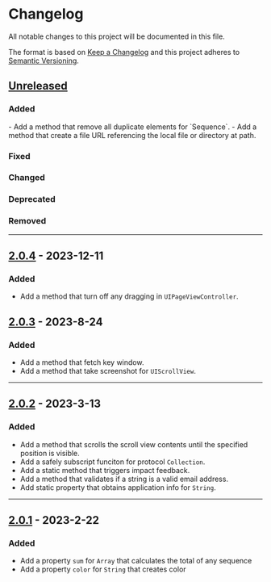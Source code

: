 # Changelog
All notable changes to this project will be documented in this file.

The format is based on [Keep a Changelog](http://keepachangelog.com/en/1.0.0/)
and this project adheres to [Semantic Versioning](http://semver.org/spec/v2.0.0.html).

## [Unreleased]
### Added
<for new features.>
- Add a method that remove all duplicate elements for `Sequence`.
- Add a method that create a file URL referencing the local file or directory at path.

### Fixed
<for any bug fixes.>

### Changed
<for changes in existing functionality.>

### Deprecated
<for soon-to-be removed features.>

### Removed
<for now removed features.>

---

## [2.0.4] - 2023-12-11
### Added
- Add a method that turn off any dragging in `UIPageViewController`.

## [2.0.3] - 2023-8-24
### Added

- Add a method that fetch key window.
- Add a method that take screenshot for `UIScrollView`.

---

## [2.0.2] - 2023-3-13
### Added

- Add a method that scrolls the scroll view contents until the specified position is visible.
- Add a safely subscript funciton for protocol `Collection`.
- Add a static method that triggers impact feedback.
- Add a method that validates if a string is a valid email address.
- Add static property that obtains application info for `String`.

---

## [2.0.1] - 2023-2-22
### Added
- Add a property `sum` for `Array` that calculates the total of any sequence
- Add a property `color` for `String` that creates color

[unreleased]: https://github.com/szwathub/ExtrasKit/compare/2.0.4...develop
[2.0.1]: https://github.com/szwathub/ExtrasKit/compare/2.0.0...szwathub:2.0.1
[2.0.2]: https://github.com/szwathub/ExtrasKit/compare/2.0.1...szwathub:2.0.2
[2.0.3]: https://github.com/szwathub/ExtrasKit/compare/2.0.2...szwathub:2.0.3
[2.0.4]: https://github.com/szwathub/ExtrasKit/compare/2.0.3...szwathub:2.0.4
